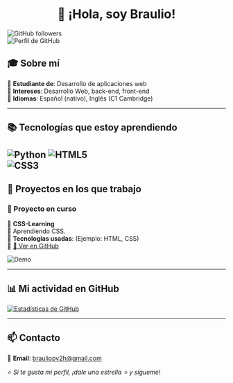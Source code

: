 <div align="center">
  
# 👋 ¡Hola, soy Braulio!

</div>

![GitHub followers](https://img.shields.io/github/followers/Braulio06-es?style=social)  
![Perfil de GitHub](https://img.shields.io/github/stars/Braulio06-es?style=social)  

## 🎓 Sobre mí  
🔹 **Estudiante de**: Desarrollo de aplicaciones web  
🔹 **Intereses**: Desarrollo Web, back-end, front-end  
🔹 **Idiomas**: Español (nativo), Inglés (C1 Cambridge)

---

## 📚 Tecnologías que estoy aprendiendo  

![Python](https://img.shields.io/badge/Java-ED8B00?style=for-the-badge&logo=openjdk&logoColor=white)
![HTML5](https://img.shields.io/badge/-HTML5-E34F26?style=flat-square&logo=html5&logoColor=white)  
![CSS3](https://img.shields.io/badge/-CSS3-1572B6?style=flat-square&logo=css3&logoColor=white)  
---

## 🌱 Proyectos en los que trabajo  

### 🚀 Proyecto en curso  
📌 **CSS-Learning**  
🔹 Aprendiendo CSS.  
🔹 **Tecnologías usadas**: (Ejemplo: HTML, CSS)  
🔹 [🔗 Ver en GitHub](https://github.com/Braulio06-es/Lenguaje)  

![Demo](https://media.giphy.com/media/du3J3cXyzhj75IOgvA/giphy.gif?cid=790b7611r5p17iowg7gkd45h05s9j6qlogrrc1d0cv1vzrkn&ep=v1_gifs_search&rid=giphy.gif&ct=g)  

---

## 📊 Mi actividad en GitHub  

[![Estadísticas de GitHub](https://github-readme-stats.vercel.app/api?username=Braulio06-es&show_icons=true&theme=tokyonight)](https://github.com/Braulio06-es)  

---

## 📫 Contacto  
📧 **Email**: [brauliopv2h@gmail.com](mailto:brauliopv2h@gmail.com)  

⭐ _Si te gusta mi perfil, ¡dale una estrella ⭐ y sígueme!_  
